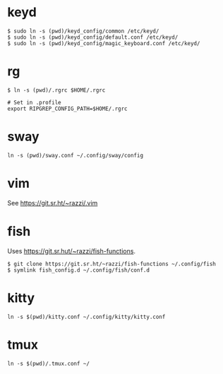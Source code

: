 # keyd

```
$ sudo ln -s (pwd)/keyd_config/common /etc/keyd/
$ sudo ln -s (pwd)/keyd_config/default.conf /etc/keyd/
$ sudo ln -s (pwd)/keyd_config/magic_keyboard.conf /etc/keyd/
```

# rg

```
$ ln -s (pwd)/.rgrc $HOME/.rgrc

# Set in .profile
export RIPGREP_CONFIG_PATH=$HOME/.rgrc
```

# sway

```
ln -s (pwd)/sway.conf ~/.config/sway/config
```

# vim

See https://git.sr.ht/~razzi/.vim

# fish

Uses https://git.sr.hut/~razzi/fish-functions.

```
$ git clone https://git.sr.ht/~razzi/fish-functions ~/.config/fish
$ symlink fish_config.d ~/.config/fish/conf.d
```

# kitty

```
ln -s $(pwd)/kitty.conf ~/.config/kitty/kitty.conf
```

# tmux

```
ln -s $(pwd)/.tmux.conf ~/
```
